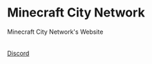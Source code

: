 # Minecraft City Network
Minecraft City Network's Website
######
[Discord](http://mccitynetwork.tk/discord)
